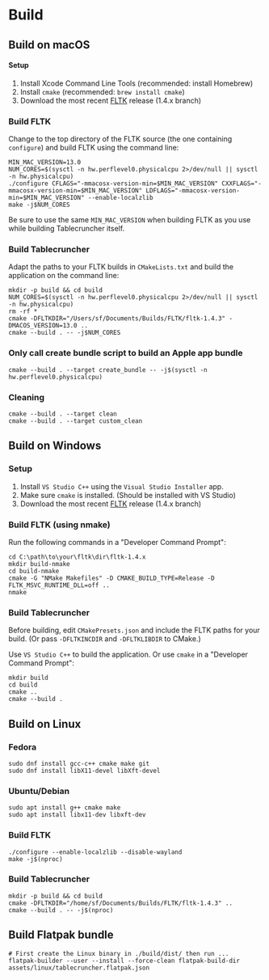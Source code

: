# Build

## Build on macOS

#### Setup

1. Install Xcode Command Line Tools (recommended: install Homebrew)
2. Install `cmake` (recommended: `brew install cmake`)
3. Download the most recent [FLTK](https://www.fltk.org) release (1.4.x branch)


### Build FLTK

 Change to the top directory of the FLTK source (the one containing `configure`) and build FLTK using the command line:

    MIN_MAC_VERSION=13.0
    NUM_CORES=$(sysctl -n hw.perflevel0.physicalcpu 2>/dev/null || sysctl -n hw.physicalcpu)
    ./configure CFLAGS="-mmacosx-version-min=$MIN_MAC_VERSION" CXXFLAGS="-mmacosx-version-min=$MIN_MAC_VERSION" LDFLAGS="-mmacosx-version-min=$MIN_MAC_VERSION" --enable-localzlib
    make -j$NUM_CORES

Be sure to use the same `MIN_MAC_VERSION` when building FLTK as you use while building Tablecruncher itself.


### Build Tablecruncher

Adapt the paths to your FLTK builds in `CMakeLists.txt` and build the application on the command line:

    mkdir -p build && cd build
    NUM_CORES=$(sysctl -n hw.perflevel0.physicalcpu 2>/dev/null || sysctl -n hw.physicalcpu)
    rm -rf *
    cmake -DFLTKDIR="/Users/sf/Documents/Builds/FLTK/fltk-1.4.3" -DMACOS_VERSION=13.0 ..
    cmake --build . -- -j$NUM_CORES


### Only call create bundle script to build an Apple app bundle

    cmake --build . --target create_bundle -- -j$(sysctl -n hw.perflevel0.physicalcpu)


### Cleaning

    cmake --build . --target clean
    cmake --build . --target custom_clean



## Build on Windows

### Setup

1. Install `VS Studio C++` using the `Visual Studio Installer` app.
2. Make sure `cmake` is installed. (Should be installed with VS Studio)
3. Download the most recent [FLTK](https://www.fltk.org) release (1.4.x branch)


### Build FLTK (using nmake)

Run the following commands in a "Developer Command Prompt":

    cd C:\path\to\your\fltk\dir\fltk-1.4.x
    mkdir build-nmake
    cd build-nmake
    cmake -G "NMake Makefiles" -D CMAKE_BUILD_TYPE=Release -D FLTK_MSVC_RUNTIME_DLL=off ..
    nmake


### Build Tablecruncher

Before building, edit `CMakePresets.json` and include the FLTK paths for your build. (Or pass `-DFLTKINCDIR` and `-DFLTKLIBDIR` to CMake.)

Use `VS Studio C++` to build the application. Or use `cmake` in a "Developer Command Prompt":

    mkdir build
    cd build
    cmake ..
    cmake --build .


## Build on Linux

### Fedora
    sudo dnf install gcc-c++ cmake make git
    sudo dnf install libX11-devel libXft-devel

### Ubuntu/Debian
    
    sudo apt install g++ cmake make
    sudo apt install libx11-dev libxft-dev

### Build FLTK

    ./configure --enable-localzlib --disable-wayland
    make -j$(nproc)

### Build Tablecruncher

    mkdir -p build && cd build
    cmake -DFLTKDIR="/home/sf/Documents/Builds/FLTK/fltk-1.4.3" ..
    cmake --build . -- -j$(nproc)


## Build Flatpak bundle

    # First create the Linux binary in ./build/dist/ then run ...
    flatpak-builder --user --install --force-clean flatpak-build-dir assets/linux/tablecruncher.flatpak.json

